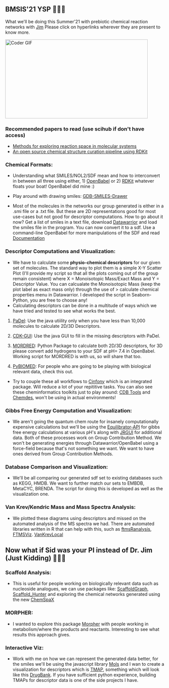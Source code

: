 ## BMSIS'21 YSP 👨‍💻👋
What we'll be doing this Summer'21 with prebiotic chemical reaction networks with [Jim](https://scholar.google.com/citations?hl=en&user=PZDaFLcAAAAJ&view_op=list_works&sortby=pubdate) Please click on hyperlinks wherever they are present to know more.

<img align="center" alt="Coder GIF" height=250 width=450 src="https://thumbs.gfycat.com/EvilNextDevilfish-small.gif"/>

### Recommended papers to read (use scihub if don't have access)
* [Methods for exploring reaction space in molecular systems](https://onlinelibrary.wiley.com/doi/abs/10.1002/wcms.1354)
* [An open source chemical structure curation pipeline using RDKit](https://jcheminf.biomedcentral.com/articles/10.1186/s13321-020-00456-1)

### Chemical Formats:
* Understanding what SMILES/NOL2/SDF mean and how to interconvert in between all three using either, 1) [OpenBabel](http://openbabel.org/docs/dev/Command-line_tools/babel.html) or 2) [RDKit](https://gist.github.com/leelasd/43219a222bf57d3e01c2c83f2ad9b031) whatever floats your boat! OpenBabel did mine :)  

* Play around with drawing smiles: [GDB-SMILES-Drawer](https://doc.gdb.tools/smilesDrawer/sd/example/index.html)

* Most of the molecules in the networks our group generated is either in a .smi file or a .txt file. But these are 2D representations good for most use-cases but not good for descriptor computations. How to go about it now? Get a list of smiles in a text file, download [Datawarrior](https://openmolecules.org/datawarrior/index.html) and load the smiles file in the program. You can now convert it to a sdf. Use a command-line OpenBabel for more manipulations of the SDF and read [Documentation](http://hjkgrp.mit.edu/content/geometries-strings-smiles-and-openbabel)

### Descriptor Computations and Visualization:
* We have to calculate some **physio-chemical descriptors** for our given set of molecules. The standard way to plot them is a simple X-Y Scatter Plot (I'll provide my script so that all the plots coming out of the group remain consistent) where X = Monoisotopic Mass/Exact Mass and Y = Descriptor Value. You can calcualate the Monoisotopic Mass (keep the plot label as exact mass only) through the use of  > calculate chemical properties menu in Datawarrior. I developed the script in Seaborn-Python, you are free to choose any!
* Calculating descriptors can be done in a multitude of ways which we have tried and tested to see what works the best.

1) [PaDel](https://mordred-descriptor.github.io/documentation/master/index.html): Use the java utiility only when you have less than 10,000 molecules to calculate 2D/3D Descriptors.

2) [CDK-GUI](https://www.softpedia.com/get/Science-CAD/CDK-Descriptor-Calculator.shtml): Use the java GUI to fill in the missing descriptors with PaDel. 

3) [MORDRED](https://mordred-descriptor.github.io/documentation/master/index.html): Python Package to calculate both 2D/3D descriptors, for 3D please convert add hydrogens to your SDF at pH= 7.4 in OpenBabel. Working script for MORDRED is with us, so will share that too.

4) [PyBIOMED](https://github.com/gadsbyfly/PyBioMed): For people who are going to be playing with biological relevant data, check this out.

* Try to couple these all workflows to [Cinfony](http://cinfony.github.io/) which is an integrated package. Will reduce a lot of your repititive tasks. You can also see these cheminformatics toolkits just to play around: [CDB Tools](http://cdb.ics.uci.edu/) and [Chemdes](http://www.scbdd.com/chemdes/), won't be using in actual environments!


### Gibbs Free Energy Computation and Visualization:
* We aren't going the quantum chem route for insanely computationally expensive calculations but we'll be using the [Equilibrator-API](https://equilibrator.weizmann.ac.il/) for gibbs free energy calculations at various pH's along with [JRGUI](https://github.com/curieshicy/JRgui) for additional data. Both of these processes work on Group Contribution Method. We won't be generating energies through Datawarrior/OpenBabel using a force-field because that's not something we want. We want to have ones derived from Group Contribution Methods. 

### Database Comparison and Visualization:
* We'll be all comparing our generated sdf set to existing databases such as KEGG, HMDB. We want to further match our sets to EMBDB, MetaCYC, BRENDA. The script for doing this is developed as well as the visualization one.


### Van Krev/Kendric Mass and Mass Spectra Analysis:
* We plotted these diagrams using descriptors and missed on the automated analysis of the MS spectra we had. There are automated libraries written in R that can help with this, such as [ftmsRanalysis](https://emsl-computing.github.io/ftmsRanalysis/index.html), [FTMSViz](https://wkew.github.io/FTMSViz/SRFA-plot.html). [VanKrevLocal](https://github.com/HegemanLab/VanKrevelenLocal)


## Now what if Sid was your PI instead of Dr. Jim (Just Kidding) 👨‍💻👋

### Scaffold Analysis:
* This is useful for people working on biologically relevant data such as nucleoside analogues, we can use packages like: [ScaffoldGraph](https://github.com/UCLCheminformatics/ScaffoldGraph), [Scaffold_Hunter](http://scaffoldhunter.sourceforge.net/) and exploring the chemical networks generated using the new [ChemSpaX](https://chemrxiv.org/articles/preprint/ChemSpaX_Exploration_of_Chemical_Space_by_Automated_Functionalization_of_Molecular_Scaffold/14617320/1)

### MORPHER: 
* I wanted to explore this package [Morpher](https://app.assembla.com/spaces/molpher/wiki) with people working in metabolism/where the products and reactants. Interesting to see what results this approach gives. 

### Interactive Viz:
* Work with me on how we can represent the generated data better, for the smiles we'll be using the javascript library [Mols](https://github.com/chemplexity/molecules) and I wan to create a visualization for descriptors which is [TMAP](https://tmap.gdb.tools/), something which will look like this [DrugBank](https://tmap.gdb.tools/src/drugbank/drugbank.html). If you have sufficient python experience, building TMAPs for descriptor data is one of the side projects I have. 



